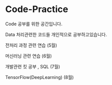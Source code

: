 # Code-Practice


Code 공부를 위한 공간입니다.

Data 처리관련한 코드들 개인적으로 공부하고있습니다.

전처리 과정 관련 연습 (5월)

머신러닝 관련 연습 (6월)

개발관련 킷 공부 , SQL (7월)

TensorFlow(DeepLearning) (8월)
